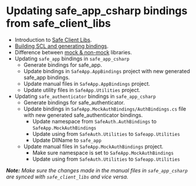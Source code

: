 # Updating safe_app_csharp bindings from safe_client_libs

* Introduction to [Safe Client Libs](https://github.com/maidsafe/safe_client_libs/wiki/Introduction-to-Client-Libs).
* [Building SCL and generating bindings](https://github.com/maidsafe/safe_client_libs/wiki/Building-Client-Libs).
* Difference between [mock & non-mock](https://github.com/maidsafe/safe_client_libs/wiki/Mock-vs.-non-mock) libraries.
* Updating `safe_app` bindings in `safe_app_csharp`
  * Generate bindings for safe_app.
  * Update bindings in `SafeApp.AppBindings` project with new generated safe_app bindings.
  * Update manual files in `SafeApp.AppBindings` project.
  * Update utility files in `SafeApp.Utilities` project.
* Updating `safe_authenticator` bindings in `safe_app_csharp`
  * Generate bindings for safe_authenticator.
  * Update bindings in `SafeApp.MockAuthBindings/AuthBindings.cs` file with new generated safe_authenticator bindings.
    * Update namespace from `SafeAuth.AuthBindings` to `SafeApp.MockAuthBindings`
    * Update using from `SafeAuth.Utilities` to `Safeapp.Utilities`
    * Update DllName to `safe_app`
  * Update manual files in `SafeApp.MockAuthBindings` project.
    * Make sure namespace is set to `SafeApp.MockAuthBindings`
    * Update using from `SafeAuth.Utilities` to `Safeapp.Utilities`

***Note:** Make sure the changes made in the manual files in `safe_app_csharp` are synced with `safe_client_libs` and vice versa.*